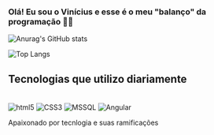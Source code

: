 ### Olá! Eu sou o Vinícius e esse é o meu "balanço" da programação 👋🏼

![Anurag's GitHub stats](https://github-readme-stats.vercel.app/api?username=Vinicius24077&show_icons=true&theme=dracula)

![Top Langs](https://github-readme-stats.vercel.app/api/top-langs/?username=Vinicius24077&layout=compact)

## Tecnologias que utilizo diariamente

<div style="display: inline_block"><br/>
    <img align="center" alt="html5" src="https://img.shields.io/badge/HTML5-E34F26?style=for-the-badge&logo=html5&logoColor=white" />
    <img align="center" alt="CSS3" src="https://img.shields.io/badge/CSS3-1572B6?style=for-the-badge&logo=css3&logoColor=white" />
    <img align="center" alt="MSSQL" src="https://img.shields.io/badge/Microsoft_SQL_Server-CC2927?style=for-the-badge&logo=microsoft-sql-server&logoColor=white" />
     <img align="center" alt="Angular" src="https://img.shields.io/badge/Angular-DD0031?style=for-the-badge&logo=angular&logoColor=white" />
</div>

   Apaixonado por tecnlogia e suas ramificações

